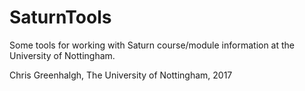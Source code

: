 # SaturnTools

Some tools for working with Saturn course/module information at the 
University of Nottingham.

Chris Greenhalgh, The University of Nottingham, 2017

